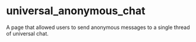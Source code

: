 # universal_anonymous_chat
A page that allowed users to send anonymous messages to a single thread of universal chat.
